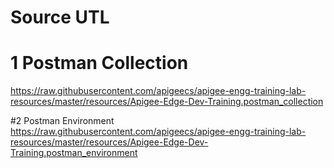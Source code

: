 # Source UTL
# 1 Postman Collection
https://raw.githubusercontent.com/apigeecs/apigee-engg-training-lab-resources/master/resources/Apigee-Edge-Dev-Training.postman_collection

#2 Postman Environment
https://raw.githubusercontent.com/apigeecs/apigee-engg-training-lab-resources/master/resources/Apigee-Edge-Dev-Training.postman_environment
